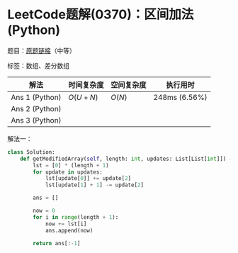 # LeetCode题解(0370)：区间加法(Python)

题目：[原题链接](https://leetcode-cn.com/problems/range-addition/)（中等）

标签：数组、差分数组

| 解法           | 时间复杂度 | 空间复杂度 | 执行用时      |
| -------------- | ---------- | ---------- | ------------- |
| Ans 1 (Python) | $O(U+N)$   | $O(N)$     | 248ms (6.56%) |
| Ans 2 (Python) |            |            |               |
| Ans 3 (Python) |            |            |               |

解法一：

```python
class Solution:
    def getModifiedArray(self, length: int, updates: List[List[int]]) -> List[int]:
        lst = [0] * (length + 1)
        for update in updates:
            lst[update[0]] += update[2]
            lst[update[1] + 1] -= update[2]

        ans = []

        now = 0
        for i in range(length + 1):
            now += lst[i]
            ans.append(now)

        return ans[:-1]
```